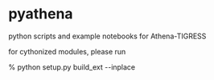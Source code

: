 # pyathena
python scripts and example notebooks for Athena-TIGRESS

for cythonized modules, please run

% python setup.py build_ext --inplace
